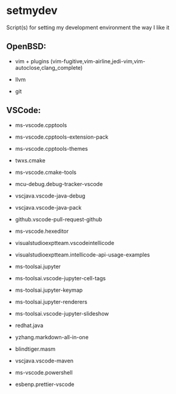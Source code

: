 # setmydev

Script(s) for setting my development environment the way I like it

## OpenBSD:
- vim + plugins (vim-fugitive,vim-airline,jedi-vim,vim-autoclose,clang_complete)

- llvm

- git

## VSCode:

- ms-vscode.cpptools

- ms-vscode.cpptools-extension-pack

- ms-vscode.cpptools-themes

- twxs.cmake

- ms-vscode.cmake-tools

- mcu-debug.debug-tracker-vscode

- vscjava.vscode-java-debug

- vscjava.vscode-java-pack

- github.vscode-pull-request-github

- ms-vscode.hexeditor

- visualstudioexptteam.vscodeintellicode

- visualstudioexptteam.intellicode-api-usage-examples

- ms-toolsai.jupyter

- ms-toolsai.vscode-jupyter-cell-tags

- ms-toolsai.jupyter-keymap

- ms-toolsai.jupyter-renderers

- ms-toolsai.vscode-jupyter-slideshow

- redhat.java

- yzhang.markdown-all-in-one

- blindtiger.masm

- vscjava.vscode-maven

- ms-vscode.powershell

- esbenp.prettier-vscode
